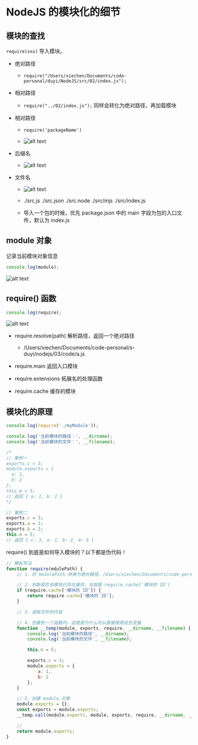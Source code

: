 # NodeJS 的模块化的细节

## 模块的查找

`require(xxx)` 导入模块。

-   绝对路径

    -   `require("/Users/xiechen/Documents/code-personal/duyi/NodeJS/src/02/index.js");`

-   相对路径

    -   `require("../02/index.js");` 同样会转化为绝对路径，再加载模块

-   相对路径

    -   `require('packageName')`

    -   ![alt text](image.png)

-   后缀名

    -   ![alt text](image-1.png)

-   文件名

    -   ![alt text](image-2.png)

    -   ./src.js ./src.json ./src.node ./src/mjs ./src/index.js

    -   导入一个包的时候，优先 package.json 中的 main 字段为包的入口文件，默认为 index.js

## module 对象

记录当前模块对象信息

```js
console.log(module);
```

![alt text](image-3.png)

## require() 函数

```js
console.log(require);
```

![alt text](image-4.png)

-   require.resolve(path) 解析路径，返回一个绝对路径

    -  /Users/xiechen/Documents/code-personal/s-duyi/nodejs/03/code/a.js

-   require.main 返回入口模块

-   require.extensions 拓展名的处理函数

-   require.cache 缓存的模块

## 模块化的原理

```js
console.log(require('./myModule'));
```

```js
console.log('当前模块的路径：', __dirname);
console.log('当前模块的文件：', __filename);

/* 
// 案例一
exports.c = 3;
module.exports = {
  a: 1,
  b: 2
};
this.m = 5;
// 返回 { a: 1, b: 2 } 
*/

// 案例二
exports.c = 3;
exports.a = 1;
exports.b = 2;
this.m = 5;
// 返回 { c: 3, a: 1, b: 2, m: 5 }
```

require() 到底是如何导入模块的？以下都是伪代码！

```js
// 模拟写法
function require(mdulePath) {
    // 1、将 modulePath 转换为绝对路径，/Users/xiechen/Documents/code-personal/s-duyi/nodejs/03/code/myModule.js

    // 2、判断是否该模块已存在缓存，也就是 require.cache['模块的 ID']
    if (require.cache['模块的 ID']) {
        return require.cache['模块的 ID'];
    }

    // 3、读取文件的内容

    // 4、包裹到一个函数内，这就是为什么可以直接使用这些变量
    function __temp(module, exports, require, __dirname, __filename) {
        console.log('当前模块的路径', __dirname);
        console.log('当前模块的文件', __filename);

        this.m = 5;

        exports.c = 3;
        module.exports = {
            a: 1,
            b: 2
        };
    }

    // 5、创建 module 对象
    module.exports = {};
    const exports = module.exports;
    __temp.call(module.exports, module, exports, require, __dirname, __filename);

    // 
    return module.exports;
}
```
